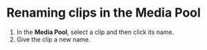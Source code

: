 # Renaming clips in the Media Pool

1. In the **Media Pool**, select a clip and then click its name.
2. Give the clip a new name.

